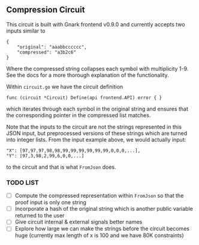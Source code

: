 ## Compression Circuit

This circuit is built with Gnark frontend v0.9.0 and currently accepts two inputs similar to 
```
{
    "original": "aaabbcccccc", 
    "compressed": "a3b2c6"
}
```

Where the compressed string collapses each symbol with multiplicity 1-9.  See the docs for a more thorough explanation of the functionality.

Within `circuit.go` we have the circuit definition
```
func (circuit *Circuit) Define(api frontend.API) error { }
```
which iterates through each symbol in the original string and ensures that the corresponding pointer in the compressed list matches.

Note that the inputs to the circuit are not the strings represented in this JSON input, but preprocessed versions of these strings which are turned into integer lists.  From the input example above, we would actually input:
```
"X": [97,97,97,98,98,99,99,99,99,99,99,0,0,0,...],
"Y": [97,3,98,2,99,6,0,0,...]
```
to the circuit and that is what `FromJson` does.

### TODO LIST

- [ ] Compute the compressed representation within `FromJson` so that the proof input is only one string
- [ ] Incorporate a hash of the original string which is another public variable returned to the user
- [ ] Give circuit internal & external signals better names
- [ ] Explore how large we can make the strings before the circuit becomes huge (currently max length of x is 100 and we have 80K constraints)
